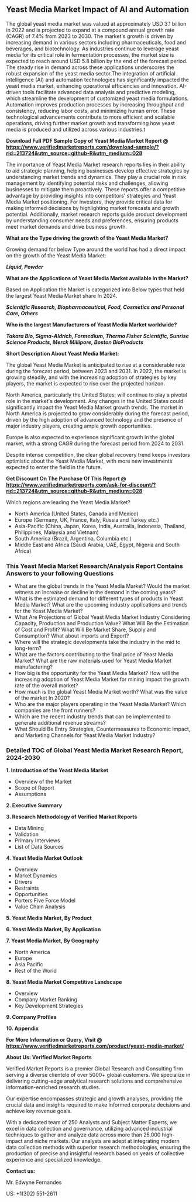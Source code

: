 <h2>Yeast Media Market Impact of AI and Automation</h2>The global yeast media market was valued at approximately USD 3.1 billion in 2022 and is projected to expand at a compound annual growth rate (CAGR) of 7.4% from 2023 to 2030. The market's growth is driven by increasing demand in various sectors including pharmaceuticals, food and beverages, and biotechnology. As industries continue to leverage yeast media for its critical role in fermentation processes, the market size is expected to reach around USD 5.8 billion by the end of the forecast period. The steady rise in demand across these applications underscores the robust expansion of the yeast media sector.The integration of artificial intelligence (AI) and automation technologies has significantly impacted the yeast media market, enhancing operational efficiencies and innovation. AI-driven tools facilitate advanced data analysis and predictive modeling, which streamline the development of customized yeast media formulations. Automation improves production processes by increasing throughput and consistency, reducing labor costs, and minimizing human error. These technological advancements contribute to more efficient and scalable operations, driving further market growth and transforming how yeast media is produced and utilized across various industries.t</p><p id="" class=""><strong>Download Full PDF Sample Copy of Yeast Media Market Report @ <a href="https://www.verifiedmarketreports.com/download-sample/?rid=213724&utm_source=github-R&utm_medium=028" target="_blank">https://www.verifiedmarketreports.com/download-sample/?rid=213724&utm_source=github-R&utm_medium=028</a></strong></p><p>The importance of&nbsp;Yeast Media Market research reports lies in their ability to aid strategic planning, helping businesses develop effective strategies by understanding market trends and dynamics. They play a crucial role in risk management by identifying potential risks and challenges, allowing businesses to mitigate them proactively. These reports offer a competitive advantage by providing insights into competitors' strategies and Yeast Media Market positioning. For investors, they provide critical data for making informed decisions by highlighting market forecasts and growth potential. Additionally, market research reports guide product development by understanding consumer needs and preferences, ensuring products meet market demands and drive business growth.</p><p><strong>What are the&nbsp;Type driving the growth of the Yeast Media Market?</strong></p><p id="" class="">Growing demand for below Type around the world has had a direct impact on the growth of the Yeast Media Market:</p><em><strong>Liquid, Powder</strong></em></p><strong>What are the&nbsp;Applications&nbsp;of Yeast Media Market available in the Market?</strong></p><p id="" class="">Based on Application the Market is categorized into Below types that held the largest Yeast Media Market share In 2024.</p><em><strong>Scientific Research, Biopharmaceutical, Food, Cosmetics and Personal Care, Others</strong></em></p><strong>Who is the largest Manufacturers of Yeast Media Market worldwide?</strong></p><p><em><strong>Takara Bio, Sigma-Aldrich, Formedium, Thermo Fisher Scientific, Sunrise Science Products, Merck Millipore, Boston BioProducts</strong></em></p><p id="" class=""><strong>Short Description About Yeast Media Market:</strong></p><p>The global Yeast Media Market is anticipated to rise at a considerable rate during the forecast period, between 2023 and 2031. In 2022, the market is growing steadily, and with the increasing adoption of strategies by key players, the market is expected to rise over the projected horizon.</p><p>North America, particularly the United States, will continue to play a pivotal role in the market's development. Any changes in the United States could significantly impact the Yeast Media Market growth trends. The market in North America is projected to grow considerably during the forecast period, driven by the high adoption of advanced technology and the presence of major industry players, creating ample growth opportunities.</p><p>Europe is also expected to experience significant growth in the global market, with a strong CAGR during the forecast period from 2024 to 2031.</p><p>Despite intense competition, the clear global recovery trend keeps investors optimistic about the Yeast Media Market, with more new investments expected to enter the field in the future.</p><p id="" class=""><strong>Get Discount On The Purchase Of This Report @ <a href="https://www.verifiedmarketreports.com/ask-for-discount/?rid=213724&utm_source=github-R&utm_medium=028" target="_blank">https://www.verifiedmarketreports.com/ask-for-discount/?rid=213724&utm_source=github-R&utm_medium=028</a></strong></p>Which regions are leading the Yeast Media Market?</p><ul><li>North America (United States, Canada and Mexico)</li><li>Europe (Germany, UK, France, Italy, Russia and Turkey etc.)</li><li>Asia-Pacific (China, Japan, Korea, India, Australia, Indonesia, Thailand, Philippines, Malaysia and Vietnam)</li><li>South America (Brazil, Argentina, Columbia etc.)</li><li>Middle East and Africa (Saudi Arabia, UAE, Egypt, Nigeria and South Africa)</li></ul><h3 id="" class="">This Yeast Media Market Research/Analysis Report Contains Answers to your following Questions</h3><ul><li>What are the global trends in the Yeast Media Market? Would the market witness an increase or decline in the demand in the coming years?</li><li>What is the estimated demand for different types of products in Yeast Media Market? What are the upcoming industry applications and trends for the Yeast Media Market?</li><li>What Are Projections of Global Yeast Media Market Industry Considering Capacity, Production and Production Value? What Will Be the Estimation of Cost and Profit? What Will Be Market Share, Supply and Consumption? What about imports and Export?</li><li>Where will the strategic developments take the industry in the mid to long-term?</li><li>What are the factors contributing to the final price of Yeast Media Market? What are the raw materials used for Yeast Media Market manufacturing?</li><li>How big is the opportunity for the Yeast Media Market? How will the increasing adoption of Yeast Media Market for mining impact the growth rate of the overall market?</li><li>How much is the global Yeast Media Market worth? What was the value of the market In 2020?</li><li>Who are the major players operating in the Yeast Media Market? Which companies are the front runners?</li><li>Which are the recent industry trends that can be implemented to generate additional revenue streams?</li><li>What Should Be Entry Strategies, Countermeasures to Economic Impact, and Marketing Channels for Yeast Media Market Industry?</li></ul><h3 id="" class="">Detailed TOC of Global Yeast Media Market Research Report, 2024-2030</h3><p id="" class=""><strong>1. Introduction of the Yeast Media Market</strong></p><ul><li>Overview of the Market</li><li>Scope of Report</li><li>Assumptions</li></ul><p id="" class=""><strong>2. Executive Summary</strong></p><p id="" class=""><strong>3. Research Methodology of Verified Market Reports</strong></p><ul><li>Data Mining</li><li>Validation</li><li>Primary Interviews</li><li>List of Data Sources</li></ul><p id="" class=""><strong>4. Yeast Media Market Outlook</strong></p><ul><li>Overview</li><li>Market Dynamics</li><li>Drivers</li><li>Restraints</li><li>Opportunities</li><li>Porters Five Force Model</li><li>Value Chain Analysis</li></ul><p id="" class=""><strong>5. Yeast Media Market, By Product</strong></p><p id="" class=""><strong>6. Yeast Media Market, By Application</strong></p><p id="" class=""><strong>7. Yeast Media Market, By Geography</strong></p><ul><li>North America</li><li>Europe</li><li>Asia Pacific</li><li>Rest of the World</li></ul><p id="" class=""><strong>8. Yeast Media Market Competitive Landscape</strong></p><ul><li>Overview</li><li>Company Market Ranking</li><li>Key Development Strategies</li></ul><p id="" class=""><strong>9. Company Profiles</strong></p><p id="" class=""><strong>10. Appendix</strong></p><p id="" class=""><strong>For More Information or Query, Visit @ <a href="https://www.verifiedmarketreports.com/product/yeast-media-market/" target="_blank">https://www.verifiedmarketreports.com/product/yeast-media-market/</a></strong></p><p id="" class=""><strong>About Us: Verified Market Reports</strong></p><p id="" class="">Verified Market Reports is a premier Global Research and Consulting firm serving a diverse clientele of over 5000+ global customers. We specialize in delivering cutting-edge analytical research solutions and comprehensive information-enriched research studies.</p><p id="" class="">Our expertise encompasses strategic and growth analyses, providing the crucial data and insights required to make informed corporate decisions and achieve key revenue goals.</p><p id="" class="">With a dedicated team of 250 Analysts and Subject Matter Experts, we excel in data collection and governance, utilizing advanced industrial techniques to gather and analyze data across more than 25,000 high-impact and niche markets. Our analysts are adept at integrating modern data collection methods with superior research methodologies, ensuring the production of precise and insightful research based on years of collective experience and specialized knowledge.</p><p id="" class=""><strong>Contact us:</strong></p><p id="" class="">Mr. Edwyne Fernandes</p><p id="" class="">US: +1(302) 551-2611</p>